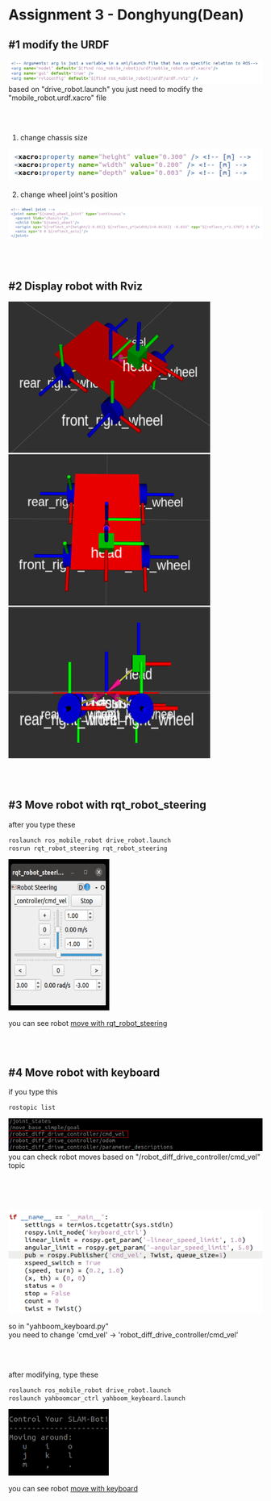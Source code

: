# Assignment 3 - Donghyung(Dean)

## #1 modify the URDF
<img src="./images/1.png"/>
based on "drive_robot.launch" you just need to modify the "mobile_robot.urdf.xacro" file

<br/><br/>

1) change chassis size
  <img src="./images/2.png"/>

2) change wheel joint's position
  <img src="./images/3.png"/>

<br/><br/>

## #2 Display robot with Rviz
<img src="./images/7.png" width="400" height="300"/><img src="./images/5.png" width="400" height="300"/><img src="./images/6.png" width="400" height="300"/>

<br/><br/>

## #3 Move robot with rqt_robot_steering
after you type these
```
roslaunch ros_mobile_robot drive_robot.launch
rosrun rqt_robot_steering rqt_robot_steering
```
<img src="./images/8.png" width="200" height="300"/>

you can see robot [move with rqt_robot_steering](https://youtu.be/mS8J2_pSlNk)

<br/><br/>

## #4 Move robot with keyboard
if you type this
```
rostopic list
```
<img src="./images/9.png"/>
you can check robot moves based on "/robot_diff_drive_controller/cmd_vel" topic

<br/><br/><br/>

<img src="./images/4.png"/>

so in "yahboom_keyboard.py"<br/>
you need to change 'cmd_vel' -> 'robot_diff_drive_controller/cmd_vel'

<br/><br/>

after modifying, type these
```
roslaunch ros_mobile_robot drive_robot.launch
roslaunch yahboomcar_ctrl yahboom_keyboard.launch
```
<img src="./images/10.png"/>


you can see robot [move with keyboard](https://youtu.be/mS8J2_pSlNk)

<br/><br/>
